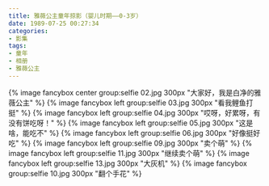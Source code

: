 ```yaml
---
title: 雅薇公主童年掠影（婴儿时期——0-3岁）
date: 1989-07-25 00:27:34
categories:
- 影集
tags:
- 童年
- 相册
- 雅薇公主
---
```

<!-- more -->
{% image fancybox center group:selfie 02.jpg 300px "大家好，我是白净的雅薇公主" %}
{% image fancybox left group:selfie 03.jpg 300px "看我鲤鱼打挺" %}
{% image fancybox left group:selfie 04.jpg 300px "哎呀，好累呀，有没有饼吃呀！" %}
{% image fancybox left group:selfie 05.jpg 300px "这是啥，能吃不" %}
{% image fancybox left group:selfie 06.jpg 300px "好像挺好吃" %}
{% image fancybox left group:selfie 09.jpg 300px "卖个萌" %}
{% image fancybox left group:selfie 11.jpg 300px "继续卖个萌" %}
{% image fancybox left group:selfie 13.jpg 300px "大灰机" %}
{% image fancybox group:selfie 10.jpg 300px "翻个手花" %}